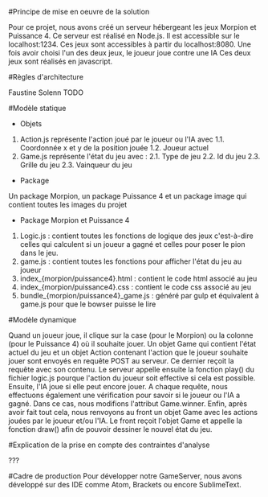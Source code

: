 #Principe de mise en oeuvre de la solution

Pour ce projet, nous avons créé un serveur hébergeant les jeux Morpion et Puissance 4. Ce serveur est réalisé en Node.js. Il est accessible sur le localhost:1234.
Ces jeux sont accessibles à partir du localhost:8080. Une fois avoir choisi l'un des deux jeux, le joueur joue contre une IA Ces deux jeux sont réalisés en javascript.

#Règles d'architecture

Faustine Solenn TODO

#Modèle statique

* Objets

1. Action.js représente l'action joué par le joueur ou l'IA avec
	1.1. Coordonnée x et y de la position jouée
	1.2. Joueur actuel
2. Game.js représente l'état du jeu avec :
	2.1. Type de jeu
	2.2. Id du jeu
	2.3. Grille du jeu
	2.3. Vainqueur du jeu
	
* Package

Un package Morpion, un package Puissance 4 et un package image qui contient toutes les images du projet

* Package Morpion et Puissance 4

1. Logic.js : contient toutes les fonctions de logique des jeux c'est-à-dire celles qui calculent si un joueur a gagné et celles pour poser le pion dans le jeu.
2. game.js : contient toutes les fonctions pour afficher l'état du jeu au joueur
3. index_{morpion/puissance4}.html : contient le code html associé au jeu
4. index_{morpion/puissance4}.css : contient le code css associé au jeu
5. bundle_{morpion/puissance4}_game.js : généré par gulp et équivalent à game.js pour que le bowser puisse le lire

#Modèle dynamique

Quand un joueur joue, il clique sur la case (pour le Morpion) ou la colonne (pour le Puissance 4) où il souhaite jouer. Un objet Game qui contient l'état actuel du jeu et un objet Action contenant l'action que le joueur souhaite jouer sont envoyés en requête POST au serveur. Ce dernier reçoit la requête avec son contenu. Le serveur appelle ensuite la fonction play() du fichier logic.js pourque l'action du joueur soit effective si cela est possible. Ensuite, l'IA joue si elle peut encore jouer. A chaque requête, nous effectuons également une vérification pour savoir si le joueur ou l'IA a gagné. Dans ce cas, nous modifions l'attribut Game.winner. Enfin, après avoir fait tout cela, nous renvoyons au front un objet Game avec les actions jouées par le joueur et/ou l'IA. Le front reçoit l'objet Game et appelle la fonction draw() afin de pouvoir dessiner le nouvel état du jeu.

#Explication de la prise en compte des contraintes d'analyse

???

#Cadre de production
Pour développer notre GameServer, nous avons développé sur des IDE comme Atom, Brackets ou encore SublimeText.
